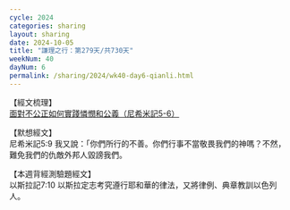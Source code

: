 ```yaml
---
cycle: 2024
categories: sharing
layout: sharing
date: 2024-10-05
title: "謙理之行：第279天/共730天"
weekNum: 40
dayNum: 6
permalink: /sharing/2024/wk40-day6-qianli.html
---
```


【經文梳理】  
<a href="https://youtu.be/PrXq-qY4FRs" target="_blank">面對不公正如何實踐憐憫和公義（尼希米記5-6）</a>

【默想經文】  
尼希米記5:9 我又說：「你們所行的不善。你們行事不當敬畏我們的神嗎？不然，難免我們的仇敵外邦人毀謗我們。

【本週背經測驗題經文】  
以斯拉記7:10 以斯拉定志考究遵行耶和華的律法，又將律例、典章教訓以色列人。
